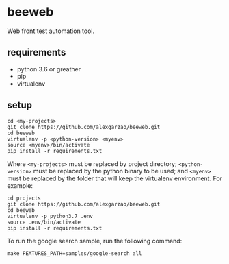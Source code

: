# beeweb
Web front test automation tool.

## requirements
- python 3.6 or greather
- pip
- virtualenv

## setup
    cd <my-projects>
    git clone https://github.com/alexgarzao/beeweb.git
    cd beeweb
    virtualenv -p <python-version> <myenv>
    source <myenv>/bin/activate
    pip install -r requirements.txt

Where `<my-projects>` must be replaced by project directory; `<python-version>` must be replaced by the python binary to be used; and `<myenv>` must be replaced by the folder that will keep the virtualenv environment. For example:

    cd projects
    git clone https://github.com/alexgarzao/beeweb.git
    cd beeweb
    virtualenv -p python3.7 .env
    source .env/bin/activate
    pip install -r requirements.txt

To run the google search sample, run the following command:

    make FEATURES_PATH=samples/google-search all
